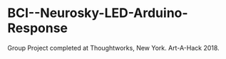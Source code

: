 # BCI--Neurosky-LED-Arduino-Response
Group Project completed at Thoughtworks, New York. Art-A-Hack 2018.
